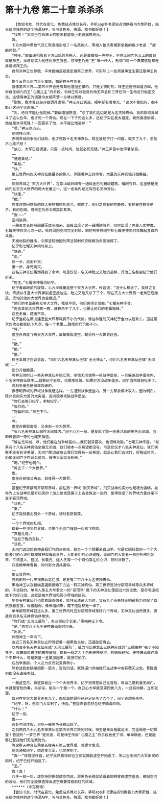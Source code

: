 # 第十九卷 第二十章 杀杀杀
        【告知书友，时代在变化，免费站点难以长存，手机app多书源站点切换看书大势所趋，站长给你推荐的这个换源APP，听书音色多、换源、找书都好使！】
       “找死！”高高坐在云床上的碧发碧眉瘦小老者震怒无比。
       哗。
       下方大殿中黑色气流汇聚直接形成了一名黑袍人，黑袍人抬头看着那坐着的瘦小老者：“碧幽师叔。”
       “神王。”碧幽道祖看着下方出现的黑袍人，还是尊敬喊一声神王，毕竟无间门名义上的首领就是神王，虽说论实力他还比神王强些，可神王乃是‘王’唯一传人，无间门每一个真魔道祖都是非常崇拜王的。
       自然对神王也尊敬，平常碧幽道祖是坐镇第三世界，可实际上一些调遣事宜主要还是神王负责。
       整个三界无间门大小事情，都是神王在负责。
       就像第五世界……第五世界也是有其他道祖坐镇的，只是关键时刻，神王去进行调遣协调，他学自无间门的王‘心魔之主’的手段，令神王可以轻易的悄无声息和三界任何一生命进行秘密交谈，这使得神王的调遣令女娲阵营一方难以察觉。
       “别急，我本尊已经开始调兵遣将。”神王开口笑道，眼中却有着寒光，“这次不管如何，都不能让这纪宁给跑掉。”
       “对，绝对不能让他跑掉。”碧幽道祖怒道，“杀了我们这边足足九名天神真仙，我和颛顼界域斗了这么些年，也才死一个真仙。现在一下子死这么多，这纪宁实在是太猖狂，竟然直接偷袭，他这是自寻死路！一定要杀了他，决不能让他逃掉！”
       “嗯。”神王也点头。
       他同样心疼。
       赤明界域战争他们战败，也才死数十名天神真仙。现在被纪宁打一闷棍，就灭了九个，怎能不心疼不怒？
       “放心，大军已经调遣，只要一点时间，他就必死无疑。”神王声音中也带着杀意。
       ……
       “速速集结。”
       “集结。”
       “快。”
       第五世界内的天神真仙数量多的惊人，伴随着神王的命令，大量的天神真仙开始集结。
       ……
       颛顼界域之‘天方大世界’，在崇山峻岭间有一通体金色的巍峨建筑，耀眼夺目，这里便是无间门在天方大世界的两大老巢之一，这一老巢内足足有四名天神真仙。
       “快走。”
       “撤。”
       原本还悠闲悠哉的四大天神都得到命令，都慌了，他们之前有的在静修，有的是在教导弟子，有的吃喝，可神王的命令却突如其来。
       “轰~~~”
       空间破碎。
       一艘百丈长的舟船碾压虚空而来，直接出现了这一巍峨建筑外，同时出现了两尊万丈神魔，七曜天神仅仅心念一动，顿时周围空间完全封锁，同时刑天神纪宁和七曜天神同时挥舞起各自的兵器。
       天崩地裂的撞击，令那坚韧稳固的阵法禁制仅仅眨眼功夫便破碎了。
       纪宁和七曜天神同时杀上。
       “快逃。”
       “走。”
       快一步，逃出升天。
       慢一步，身死魂灭。
       四名天神真仙虽然得到了命令，可是仅仅一名天神险之又险的逃掉，其他三名都被纪宁他们斩杀。
       “府主。”七曜天神看向纪宁。
       纪宁看着眼前的废墟，心力早就覆盖整个天方大世界，传音道：“没什么机会了，我快之又快，直接从冬宣大世界撕裂虚空抵达这，险之又险又杀了三个。现在天方大世界另一老巢已经撤退，恐怕其他的大世界也会撤退。”
       “他们的老巢遍布众多大世界，我就不信，他们舍得全部撤。”七曜天神传音。
       “再去其他大世界瞧一瞧，就算杀不了几个，也要让他们的老巢毁掉。”
       这些老巢，建造不易。
       纪宁当初在燕山建造些大阵都耗费不小的代价，像这种连刑天神纪宁全力以赴攻击，道祖层次的攻击都能抗下九次。每一个老巢……建成的代价都不小。
       “呼。”
       虚空舟再度飞离天方大世界，直接撕裂虚空，朝另外一大世界赶去。
       ……
       “撤。”
       “撤。”
       “撤。”
       神王本尊正在调遣着，“你们六名天神真仙坐镇‘金光神山’，你们八名天神真仙坐镇‘无间城’……”
       部分开始撤退。
       可神王同时让一些天神真仙开始汇聚，坐镇无间城等一些战争堡垒。一旦躲进战争堡垒内，十名天神真仙联手……就算纪宁去攻，也很难攻破。如果对方没战争堡垒，纪宁当然就轻松多了。
       可战争堡垒是很难攻破的。
       像赤明界域的界域战争就是这样，一方退到战争堡垒内，另一方都会停止攻击。因为明白，除非真的实力差的太离谱，否则很难攻破战争堡垒。
       “你们去吸引纪宁，牵制纪宁。”
       “吸引他。”
       “拖延时间。”神王下令。
       ……
       哗。
       虚空舟撕裂虚空，又来到一方大世界。
       “有八名天神真仙躲在无间城内。”纪宁心力一扫，便发现了那一座悬浮着的黑色无间城，当即传音和一旁的七曜天神道。
       “躲在无间城，哼，他们躲在战争城邑内……我们就算要攻，也很难攻破。”七曜天神传音，“如果有十八名天神真仙坐镇无间城，我们根本一点希望都没有。可是仅仅才八名天神真仙，我们俩联手还有些许希望，无间门那边故意让我们觉得有一丝希望，就是让我们去攻打，好拖延时间，恐怕无间门正在调兵遣将，很快大军就会到来。”
       “嗯。”纪宁也明白。
       “再去下一个大世界。”
       轰。
       虚空舟穿梭又离去，前往另一大世界。
       ……
       甚至纪宁直接离开颛顼界域，前往另一界域‘刑天界域’，刑天战神的实力也是极为强横，被称为上古战神岂是开玩笑的？加上他也是属于上古皇族这一边的，使得他麾下的界域力量丝毫不亚于颛顼界域。
       “该死。”
       “撤。”
       纪宁突然袭击另外一个界域，顿时有所斩获。
       ……
       一个个界域的乱闯。
       都是一些顶尖的界域，令整个无间门阵营一片鸡飞狗跳。
       “真是乱跑。”
       “这纪宁跑的真快。”
       “该死。”
       无间门这边的真神道祖们气的牙痒痒，甚至一个个想要亲自出手。可是女娲阵营的一个个大能者们的心识也都释放开观看着三界，大能者们的心识碰撞，无间门的大能者一感应到佛祖如来、三清道人、菩提、伏羲氏、燧人氏等一个个可怕存在的心识，顿时冷静了。
       只能眼睁睁看着，同时努力调兵遣将。
       ……
       第三世界中。
       齐刷刷的一片天神真仙站在那，足足有二百八十九名天神真仙。
       黑袍神王以及碧幽道祖都俯瞰下方这一群天神真仙，第三世界是对付颛顼界域等众多界域的，不谈别的，单单人族五大帝君之一的‘颛顼帝’麾下的天神真仙便超过六百之数，是赤明道祖麾下的好几倍，这就是强大界域和弱小界域的区别。
       毕竟天神真仙们也愿意跟着强者，能拜三清道人为师，又有几个会去拜赤明道祖为师呢？自然强者愈强，弱者越弱。像佛祖如来，麾下道祖都是一堆了。
       单单颛顼界域就这么多，第三世界同时应对颛顼界域等好几个界域，天神真仙当然很多，调遣两百多名天神真仙非常快。
       “你们结‘无间无量阵’，务必将纪宁斩杀。”黑袍神王下令。
       “是。”两百八十九名天神真仙同时应道。
       “出发。”
       伴随神王一声令下。
       这近三百名天神真仙立即驾驭着一艘黑色长梭，迅速破空离去。
       以两百多名天神真仙形成‘无间无量阵’，威力可比吞龙山三妖神形成的‘三眼魔神’强了不知多少，就算面对真正的真神道祖，都有一战之力！杀刑天神纪宁，的确很轻松。天神真仙或许单个不算什么，可是数量一旦累加起来，就很可怕了。
       在战争面前，个人之力反而就变得微小。
       除非达到女娲娘娘那一层次，否则的话，就算道门领袖他们在战争中也有覆灭之危。菩提当初都没有直接参战。
       ……
       一艘虚空舟，疯狂穿梭在一个个大世界中，纪宁很清楚自己在冒险，可自己要刺激无间门，本就是冒险的事，杀杀杀，能杀一个是一个。自己心力早就笼罩四面八方，一旦有动静，立即就溜。
       自己在冬宣大世界杀死九个，而后面的冒险已经足足杀了六个了，纪宁还想多杀些。
       “纪宁，快，无间门大军到了，快逃。”菩提声音忽然在纪宁脑海炸响。
       “什么！”
       纪宁一惊。
       轰~~~
       远处空间炸裂，只见一艘黑色长梭出现了。
       之前两百八十九名天神真仙在第五世界汇聚的时候，神王是亲自施展法术，完全隔绝一切探查！菩提的‘一梦三界’是厉害，可是神王传自‘心魔之主’的手段也是了得，单单隔绝，还是能够让菩提他们无法察觉的。
       等这群天神真仙乘坐长梭离开第三世界后，菩提才发现。
       他连通知纪宁，而这支大军，也同样到了。
       “轰~~”得菩提传音，纪宁虽然震惊却也立即就撕裂虚空开始逃了，所以当无间门大军出现的同时，纪宁已经开始逃了。
       “追。”
       轰！轰！
       几乎一前一后，虚空舟刚撕裂虚空而逃，那黑色长梭就紧跟着同样穿梭虚空追去，根据空间的波动，他们完全能够查探出虚空舟要穿梭前往的区域。
       ******（未完待续）
       【告知书友，时代在变化，免费站点难以长存，手机app多书源站点切换看书大势所趋，站长给你推荐的这个换源APP，听书音色多、换源、找书都好使！】